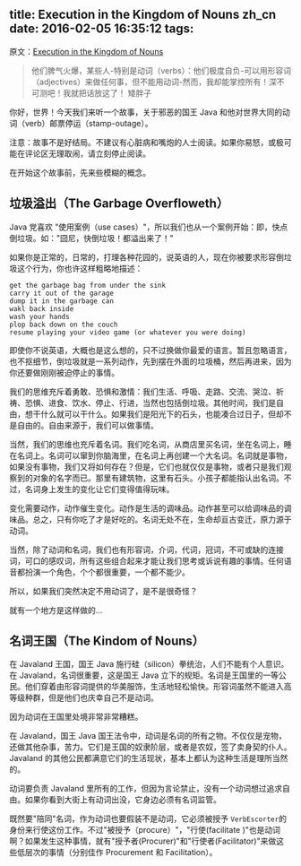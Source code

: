 title: Execution in the Kingdom of Nouns zh_cn
date: 2016-02-05 16:35:12
tags:
---

原文：[Execution in the Kingdom of Nouns](http://steve-yegge.blogspot.tw/2006/03/execution-in-kingdom-of-nouns.html)

> 他们脾气火爆，某些人-特别是动词（verbs）：他们极度自负-可以用形容词（adjectives）来做任何事，但不能用动词-然而，我却能掌控所有！深不可测吧！我就把话放这了！
> 矮胖子

你好，世界！今天我们来听一个故事，关于邪恶的国王 Java 和他对世界大同的动词（verb）邮票停运（stamp-outage）。

注意：故事不是好结局。不建议有心脏病和嘴炮的人士阅读。如果你易怒，或极可能在评论区无理取闹，请立刻停止阅读。

在开始这个故事前，先来些模糊的概念。

## 垃圾溢出（The Garbage Overfloweth）

Java 党喜欢 "使用案例（use cases）"，所以我们也从一个案例开始：即，快点倒垃圾。如："囧尼，快倒垃圾！都溢出来了！"

如果你是正常的，日常的，打理各种花园的，说英语的人，现在你被要求形容倒垃圾这个行为，你也许这样粗略地描述：

```
get the garbage bag from under the sink
carry it out of the garage
dump it in the garbage can
wakl back inside
wash your hands
plop back down on the couch
resume playing your video game (or whatever you were doing)
```

即使你不说英语，大概也是这么想的，只不过换做你最爱的语言。暂且忽略语言，也不抠细节，倒垃圾就是一系列动作，先到摆在外面的垃圾桶，然后再进来，因为你还要做刚刚被迫停止的事情。

我们的思维充斥着勇敢、恐惧和激情：我们生活、呼吸、走路、交流、哭泣、祈祷、恐惧、进食、饮水、停止、行进，当然也包括倒垃圾。其他时间，我们是自由，想干什么就可以干什么。如果我们是阳光下的石头，也能凑合过日子，但却不是自由的。自由来源于，我们可以做事情。

当然，我们的思维也充斥着名词。我们吃名词，从商店里买名词，坐在名词上，睡在名词上。名词可以窜到你脑海里，在名词上再创建一个大名词。名词就是事物，如果没有事物，我们又将如何存在？但是，它们也就仅仅是事物，或者只是我们观察到的对象的名字而已。那里有建筑物，这里有石头。小孩子都能指认出名词。不过，名词身上发生的变化让它们变得值得玩味。

变化需要动作，动作催生变化。动作是生活的调味品。动作甚至可以给调味品的调味品。总之，只有你吃了才是好吃的。名词无处不在，生命却亘古变迁，原力源于动词。

当然，除了动词和名词，我们也有形容词，介词，代词，冠词，不可或缺的连接词，可口的感叹词，所有这些组合起来才能让我们思考或诉说有趣的事情。任何语音都扮演一个角色，个个都很重要，一个都不能少。

所以，如果我们突然决定不用动词了，是不是很奇怪？

就有一个地方是这样做的...

## 名词王国（The Kindom of Nouns）

在 Javaland 王国，国王 Java 施行硅（silicon）拳统治，人们不能有个人意识。在 Javaland，名词很重要，这是国王 Java 立下的规矩。名词是王国里的一等公民。他们穿着由形容词提供的华美服饰，生活地轻松愉快。形容词虽然不能进入高等级种群，但是他们也庆幸自己不是动词。

因为动词在王国里处境非常非常糟糕。

在 Javaland，国王 Java 国王法令中，动词是名词的所有之物。不仅仅是宠物，还做其他杂事，苦力。它们是王国的奴隶阶层，或者是农奴，签了卖身契的仆人。Javaland 的其他公民都满意它们的生活现状，基本上都认为这种生活是理所当然的。

动词要负责 Javaland 里所有的工作，但因为言论禁止，没有一个动词想过追求自由。如果你看到大街上有动词出没，它身边必须有名词监管。

既然要"陪同"名词，作为动词也要假装不是动词，它必须被授予 `VerbEscorter`的身份来行使这份工作。不过"被授予（procure）"，"行使(facilitate
)"也是动词啊？如果发生这种事情，就有"授予者(Procurer)"和"行使者(Facilitator)"来做这些低层次的事情（分别佳作 Procurement 和 Facilitation）。







